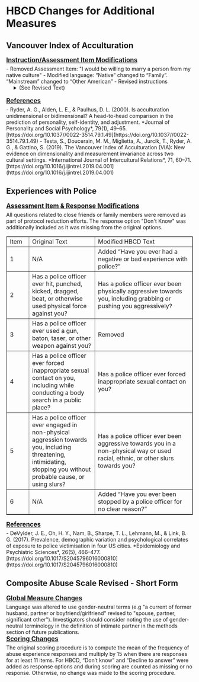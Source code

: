 # HBCD Changes for Additional Measures

## Vancouver Index of Acculturation
<p style="font-size: 1.2em; margin: 0 0 5px;"><b><u>Instruction/Assessment Item Modifications</u></b></p>
- Removed Assessment Item: "I would be willing to marry a person from my native culture"
- Modified language: “Native” changed to “Family”. “Mainstream” changed to “Other American”
- Revised instructions
<details>
  <summary style="margin-left: 20px;">(See Revised Text)</summary>
  <ul>
    <i>Many of these questions are about your culture. In this country, people come from a lot of different cultures. There are many words to describe these cultures, such as the culture of your family, a country where you or your family members were born, an ethnicity, or a religion. We refer to these below as your "family culture." While we ALL live in America, when we refer to "American" culture in the following items, we mean cultural practices or traditions that are NOT part of your family's ethnic, religious, or other cultural practices, but that are practiced often as part of "American" culture.</i>
    <br>
    <i>Please select all that apply. If you do not identify with a culture other than American, select "none". If your family culture is not listed, select "None of these apply/My family culture is not listed".</i>
  </ul>
</details>
<br>

<p style="font-size: 1.2em; margin: 0 0 5px;"><b><u>References</u></b></p>
- Ryder, A. G., Alden, L. E., & Paulhus, D. L. (2000). Is acculturation unidimensional or bidimensional? A head-to-head comparison in the prediction of personality, self-identity, and adjustment. *Journal of Personality and Social Psychology*, 79(1), 49–65. [https://doi.org/10.1037//0022-3514.79.1.49](https://doi.org/10.1037//0022-3514.79.1.49)
- Testa, S., Doucerain, M. M., Miglietta, A., Jurcik, T., Ryder, A. G., & Gattino, S. (2019). The Vancouver Index of Acculturation (VIA): New evidence on dimensionality and measurement invariance across two cultural settings. *International Journal of Intercultural Relations*, 71, 60–71. [https://doi.org/10.1016/j.ijintrel.2019.04.001](https://doi.org/10.1016/j.ijintrel.2019.04.001)

## Experiences with Police
<p style="font-size: 1.2em; margin: 0 0 5px;"><b><u>Assessment Item & Response Modifications</u></b></p>
All questions related to close friends or family members were removed as part of protocol reduction efforts. The response option "Don't Know" was additionally included as it was missing from the original options.

<table dir="ltr" border="1" cellspacing="0" cellpadding="0" data-sheets-root="1" data-sheets-baot="1">
  <colgroup>
    <col width="100" />
    <col width="339" />
    <col width="827" />
  </colgroup>
  <tbody>
    <tr>
      <td>Item</td>
      <td style="width: 400px; word-wrap: break-word; white-space: normal;">Original Text</td>
      <td style="width: 400px; word-wrap: break-word; white-space: normal;">Modified HBCD Text</td>
    </tr>
    <tr>
      <td>1</td>
      <td style="width: 400px; word-wrap: break-word; white-space: normal;">N/A</td>
      <td style="width: 400px; word-wrap: break-word; white-space: normal;">Added &ldquo;Have you ever had a negative or bad experience with police?&rdquo;</td>
    </tr>
    <tr>
      <td>2</td>
      <td style="width: 400px; word-wrap: break-word; white-space: normal;">Has a police officer ever hit, punched, kicked, dragged, beat, or otherwise used physical force against you?</td>
      <td style="width: 400px; word-wrap: break-word; white-space: normal;">Has a police officer ever been physically aggressive towards you, including grabbing or pushing you aggressively?</td>
    </tr>
    <tr>
      <td>3</td>
      <td style="width: 400px; word-wrap: break-word; white-space: normal;">Has a police officer ever used a gun, baton, taser, or other weapon against you?</td>
      <td style="width: 400px; word-wrap: break-word; white-space: normal;">Removed</td>
    </tr>
    <tr>
      <td>4</td>
      <td style="width: 400px; word-wrap: break-word; white-space: normal;">Has a police officer ever forced inappropriate sexual contact on you, including while conducting a body search in a public place?</td>
      <td style="width: 400px; word-wrap: break-word; white-space: normal;">Has a police officer ever forced inappropriate sexual contact on you?</td>
    </tr>
    <tr>
      <td>5</td>
      <td style="width: 400px; word-wrap: break-word; white-space: normal;">Has a police officer ever engaged in non-physical aggression towards you, including threatening, intimidating, stopping you without probable cause, or using slurs?</td>
      <td style="width: 400px; word-wrap: break-word; white-space: normal;">Has a police officer ever been aggressive towards you in a non-physical way or used racial, ethnic, or other slurs towards you?</td>
    </tr>
    <tr>
      <td>6</td>
      <td style="width: 400px; word-wrap: break-word; white-space: normal;">N/A</td>
      <td style="width: 400px; word-wrap: break-word; white-space: normal;">Added &ldquo;Have you ever been stopped by a police officer for no clear reason?&rdquo;</td>
    </tr>
  </tbody>
</table>

<p style="font-size: 1.2em; margin: 0 0 5px;"><b><u>References</u></b></p>
- DeVylder, J. E., Oh, H. Y., Nam, B., Sharpe, T. L., Lehmann, M., & Link, B. G. (2017). Prevalence, demographic variation and psychological correlates of exposure to police victimisation in four US cities. *Epidemiology and Psychiatric Sciences*, 26(5), 466–477. [https://doi.org/10.1017/S2045796016000810](https://doi.org/10.1017/S2045796016000810) 

## Composite Abuse Scale Revised - Short Form
<p style="font-size: 1.2em; margin: 0 0 5px;"><b><u>Global Measure Changes</u></b></p>
Language was altered to use gender-neutral terms (e.g "a current of former husband, partner or boyfriend/girlfriend" revised to "spouse, partner, significant other"). Investigators should consider noting the use of gender-neutral terminology in the definition of intimate partner in the methods section of future publications. 

<p style="font-size: 1.2em; margin: 0 0 5px;"><b><u>Scoring Changes</u></b></p>
The original scoring procedure is to compute the mean of the frequency of abuse experience responses and multiply by 15 when there are responses for at least 11 items. For HBCD, “Don’t know” and “Decline to answer” were added as response options and during scoring are counted as missing or no response. Otherwise, no change was made to the scoring procedure.
